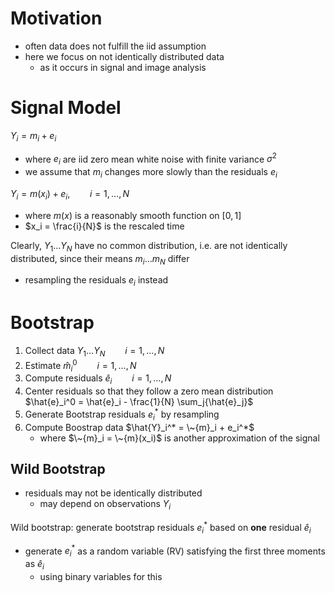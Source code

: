 # Motivation
- often data does not fulfill the iid assumption
- here we focus on not identically distributed data
  - as it occurs in signal and image analysis

# Signal Model

$Y_i = m_i + e_i$

- where $e_i$ are iid zero mean white noise with finite variance $\sigma^2$
- we assume that $m_i$ changes more slowly than the residuals $e_i$

$Y_i = m(x_i) + e_i, \qquad i = 1, \dots, N$
- where $m(x)$ is a reasonably smooth function on $[0, 1]$
- $x_i = \frac{i}{N}$ is the rescaled time

Clearly, $Y_1 \dots Y_N$ have no common distribution, i.e. are not identically distributed, since their means $m_i \dots m_N$ differ
  - resampling the residuals $e_i$ instead


# Bootstrap
1. Collect data $Y_1 \dots Y_N    \qquad  i = 1,\dots, N$
2. Estimate $\hat{m}_i^0    \qquad  i = 1,\dots, N$
3. Compute residuals $\hat{e}_i \qquad  i = 1,\dots, N$
4. Center residuals so that they follow a zero mean distribution $\hat{e}_i^0 = \hat{e}_i - \frac{1}{N} \sum_j{\hat{e}_j}$
5. Generate Bootstrap residuals $e_i^*$ by resampling
6. Compute Boostrap data $\hat{Y}_i^* = \~{m}_i + e_i^*$
   - where $\~{m}_i = \~{m}(x_i)$ is another approximation of the signal

## Wild Bootstrap
- residuals may not be identically distributed
  - may depend on observations $Y_i$

Wild bootstrap: generate bootstrap residuals $e_i^*$ based on **one** residual $\hat{e}_i$
 - generate $e_i^*$ as a random variable (RV) satisfying the first three moments as $\hat{e}_i$
   - using binary variables for this
